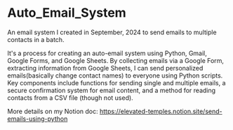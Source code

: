 # Auto_Email_System
An email system I created in September, 2024 to send emails to multiple contacts in a batch.

It's a process for creating an auto-email system using Python, Gmail, Google Forms, and Google Sheets. 
By collecting emails via a Google Form, extracting information from Google Sheets, I can send personalized emails(basically change contact names) to everyone using Python scripts. 
Key components include functions for sending single and multiple emails, a secure confirmation system for email content, and a method for reading contacts from a CSV file (though not used).

More details on my Notion doc: https://elevated-temples.notion.site/send-emails-using-python
